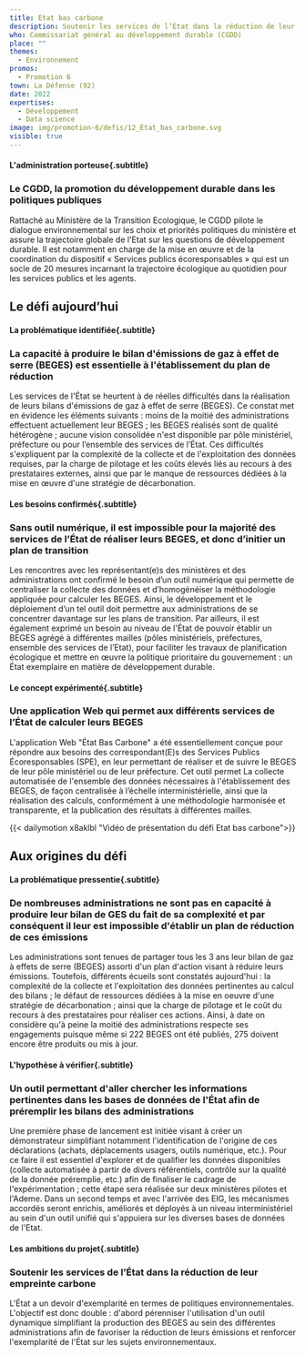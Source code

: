 ```yaml
---
title: Etat bas carbone
description: Soutenir les services de l’État dans la réduction de leur empreinte carbone
who: Commissariat général au développement durable (CGDD)
place: ""
themes:
  - Environnement
promos:
  - Promotion 6
town: La Défense (92)
date: 2022
expertises:
  - Développement
  - Data science
image: img/promotion-6/defis/12_État_bas_carbone.svg
visible: true
---
```

#### L'administration porteuse{.subtitle}
### Le CGDD, la promotion du développement durable dans les politiques publiques
Rattaché au Ministère de la Transition Ecologique, le CGDD pilote le dialogue environnemental sur les choix et priorités politiques du ministère et assure la trajectoire globale de l'Etat sur les questions de développement durable.
Il est notamment en charge de la mise en œuvre et de la coordination du dispositif « Services publics écoresponsables » qui est un socle de 20 mesures incarnant la trajectoire écologique au quotidien pour les services publics et les agents.

## Le défi aujourd’hui

#### La problématique identifiée{.subtitle}
### La capacité à produire le bilan d'émissions de gaz à effet de serre (BEGES) est essentielle à l'établissement du plan de réduction
Les services de l'État se heurtent à de réelles difficultés dans la réalisation de leurs bilans d'émissions de gaz à effet de serre (BEGES). Ce constat met en évidence les éléments suivants : moins de la moitié des administrations effectuent actuellement leur BEGES ; les BEGES réalisés sont de qualité hétérogène ; aucune vision consolidée n'est disponible par pôle ministériel, préfecture ou pour l’ensemble des services de l’État. Ces difficultés s'expliquent par la complexité de la collecte et de l'exploitation des données requises, par la charge de pilotage et les coûts élevés liés au recours à des prestataires externes, ainsi que par le manque de ressources dédiées à la mise en œuvre d'une stratégie de décarbonation.

#### Les besoins confirmés{.subtitle}
### Sans outil numérique, il est impossible pour la majorité des services de l’État de réaliser leurs BEGES, et donc d’initier un plan de transition
Les rencontres avec les représentant(e)s des ministères et des administrations ont confirmé le besoin d’un outil numérique qui permette de centraliser la collecte des données et d’homogénéiser la méthodologie appliquée pour calculer les BEGES. Ainsi, le développement et le déploiement d’un tel outil doit permettre aux administrations de se concentrer davantage sur les plans de transition. 
Par ailleurs, il est également exprimé un besoin au niveau de l'État de pouvoir établir un BEGES agrégé à différentes mailles (pôles ministériels, préfectures, ensemble des services de l’Etat), pour faciliter les travaux de planification écologique et mettre en œuvre la politique prioritaire du gouvernement : un État exemplaire en matière de développement durable.

#### Le concept expérimenté{.subtitle}
### Une application Web qui permet aux différents services de l’État de calculer leurs BEGES
L'application Web "État Bas Carbone" a été essentiellement conçue pour répondre aux besoins des correspondant(E)s des Services Publics Écoresponsables (SPE), en leur permettant de réaliser et de suivre le BEGES de leur pôle ministériel ou de leur préfecture. Cet outil permet La collecte automatisée de l'ensemble des données nécessaires à l'établissement des BEGES, de façon centralisée à l’échelle interministérielle, ainsi que la réalisation des calculs, conformément à une méthodologie harmonisée et transparente, et la publication des résultats à différentes mailles.

{{< dailymotion x8aklbl "Vidéo de présentation du défi Etat bas carbone">}}

## Aux origines du défi

#### La problématique pressentie{.subtitle}
### De nombreuses administrations ne sont pas en capacité à produire leur bilan de GES du fait de sa complexité et par conséquent il leur est impossible d'établir un plan de réduction de ces émissions
Les administrations sont tenues de partager tous les 3 ans leur bilan de gaz à effets de serre (BEGES) assorti d'un plan d'action visant à réduire leurs émissions. Toutefois, différents écueils sont constatés aujourd'hui : la complexité de la collecte et l'exploitation des données pertinentes au calcul des bilans ; le défaut de ressources dédiées à la mise en oeuvre d'une stratégie de décarbonation ; ainsi que la charge de pilotage et le coût du recours à des prestataires pour réaliser ces actions.
Ainsi, à date on considère qu'à peine la moitié des administrations respecte ses engagements puisque même si 222 BEGES ont été publiés, 275 doivent encore être produits ou mis à jour.

#### L'hypothèse à vérifier{.subtitle}
### Un outil permettant d'aller chercher les informations pertinentes dans les bases de données de l'État afin de préremplir les bilans des administrations
Une première phase de lancement est initiée visant à créer un démonstrateur simplifiant notamment l'identification de l'origine de ces déclarations (achats, déplacements usagers, outils numérique, etc.). Pour ce faire il est essentiel d'explorer et de qualifier les données disponibles (collecte automatisée à partir de divers référentiels, contrôle sur la qualité de la donnée préremplie, etc.) afin de finaliser le cadrage de l'expérimentation ; cette étape sera réalisée sur deux ministères pilotes et l'Ademe. Dans un second temps et avec l'arrivée des EIG, les mécanismes accordés seront enrichis, améliorés et déployés à un niveau interministériel au sein d'un outil unifié qui s'appuiera sur les diverses bases de données de l'Etat.

#### Les ambitions du projet{.subtitle}
### Soutenir les services de l’État dans la réduction de leur empreinte carbone
L'État a un devoir d'exemplarité en termes de politiques environnementales. L'objectif est donc double : d'abord pérenniser l'utilisation d'un outil dynamique simplifiant la production des BEGES au sein des différentes administrations afin de favoriser la réduction de leurs émissions et renforcer l'exemplarité de l'État sur les sujets environnementaux.
